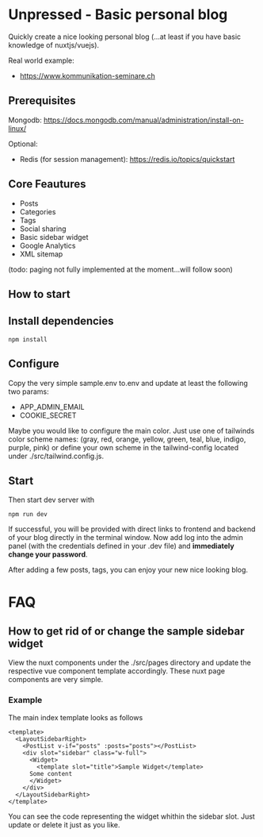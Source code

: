 # Unpressed - Basic personal blog
Quickly create a nice looking personal blog (...at least if you have basic knowledge of nuxtjs/vuejs).

Real world example: 
* https://www.kommunikation-seminare.ch

## Prerequisites
Mongodb: https://docs.mongodb.com/manual/administration/install-on-linux/

Optional:
* Redis (for session management): https://redis.io/topics/quickstart

## Core Feautures
* Posts
* Categories
* Tags
* Social sharing
* Basic sidebar widget
* Google Analytics
* XML sitemap

(todo: paging not fully implemented at the moment...will follow soon)

## How to start
## Install dependencies
```
npm install
```
## Configure
Copy the very simple sample.env to.env and update at least the following two params:
* APP_ADMIN_EMAIL
* COOKIE_SECRET

Maybe you would like to configure the main color. Just use one of tailwinds color scheme names:
(gray, red, orange, yellow, green, teal, blue, indigo, purple, pink) or define your own scheme in the tailwind-config
located under ./src/tailwind.config.js.

## Start
Then start dev server with 
```
npm run dev
```
If successful, you will be provided with direct links to frontend and backend of your blog directly in the
terminal window.
Now add log into the admin panel (with the credentials defined in your .dev file) and **immediately change your password**.

After adding a few posts, tags, you can enjoy your new nice looking blog.
# FAQ
## How to get rid of or change the sample sidebar widget
View the nuxt components under the ./src/pages directory and update the respective vue component template accordingly. These
nuxt page components are very simple.

### Example
The main index template looks as follows
```vue
<template>
  <LayoutSidebarRight>
    <PostList v-if="posts" :posts="posts"></PostList>
    <div slot="sidebar" class="w-full">
      <Widget>
        <template slot="title">Sample Widget</template>
      Some content
      </Widget>
    </div>
  </LayoutSidebarRight>
</template>
```

You can see the code representing the widget whithin the sidebar slot. Just update or delete it just as you like.
 





